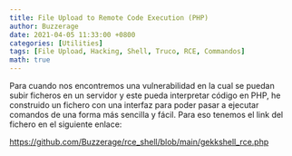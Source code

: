 ```yaml
---
title: File Upload to Remote Code Execution (PHP)
author: Buzzerage
date: 2021-04-05 11:33:00 +0800
categories: [Utilities]
tags: [File Upload, Hacking, Shell, Truco, RCE, Commandos]
math: true
---
```


Para cuando nos encontremos una vulnerabilidad en la cual se puedan subir ficheros en un servidor y este pueda interpretar código en PHP, he construido un fichero con una interfaz para poder pasar a ejecutar comandos de una forma más sencilla y fácil. Para eso tenemos el link del fichero en el siguiente enlace:

<https://github.com/Buzzerage/rce_shell/blob/main/gekkshell_rce.php>